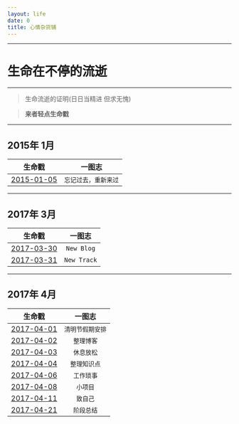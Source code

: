 ```yaml
---
layout: life
date: 0
title: 心情杂货铺
---
```


-----------------------------------------------


# 生命在不停的流逝

******
> 生命流逝的证明(日日当精进 但求无愧)

> **来者轻点生命戳**

******

<div class='lifelog'>
<h2 id="section-20">2015年 1月</h2>
<table>
  <thead>
    <tr>
      <th style="text-align: center">生命戳</th>
      <th style="text-align: center">一图志</th>
    </tr>
  </thead>
  <tbody>
	 <tr>
	  <td style="text-align: center"><a href="/life/2015/1/2015-01-05.html">2015-01-05</a></td>
	  <td style="text-align: center"><code class="highlighter-rouge">忘记过去，重新来过</code></td>
	</tr>
  </tbody>
</table>
</div>

******

<div class='lifelog'>
<h2 id="section-20">2017年 3月</h2>
<table>
  <thead>
    <tr>
      <th style="text-align: center">生命戳</th>
      <th style="text-align: center">一图志</th>
    </tr>
  </thead>
  <tbody>
	 <tr>
	  <td style="text-align: center"><a href="/life/2017/3/2017-03-30.html">2017-03-30</a></td>
	  <td style="text-align: center"><code class="highlighter-rouge">New Blog</code></td>
	</tr>
    <tr>
      <td style="text-align: center"><a href="/life/2017/3/2017-03-31.html">2017-03-31</a></td>
      <td style="text-align: center"><code class="highlighter-rouge">New Track</code></td>
    </tr>	

  </tbody>
</table>
</div>

******

<div class='lifelog'>
<h2 id="section-20">2017年 4月</h2>
<table>
  <thead>
    <tr>
      <th style="text-align: center">生命戳</th>
      <th style="text-align: center">一图志</th>
    </tr>
  </thead>
    <tbody>
	 <tr>
	  <td style="text-align: center"><a href="/life/2017/4/2017-04-01.html">2017-04-01</a></td>
	  <td style="text-align: center"><code class="highlighter-rouge">清明节假期安排</code></td>
	</tr>
	<tr>
	  <td style="text-align: center"><a href="/life/2017/4/2017-04-02.html">2017-04-02</a></td>
	  <td style="text-align: center"><code class="highlighter-rouge">整理博客</code></td>
	</tr>
	<tr>
	  <td style="text-align: center"><a href="/life/2017/4/2017-04-03.html">2017-04-03</a></td>
	  <td style="text-align: center"><code class="highlighter-rouge">休息放松</code></td>
	</tr>
	<tr>
	  <td style="text-align: center"><a href="/life/2017/4/2017-04-04.html">2017-04-04</a></td>
	  <td style="text-align: center"><code class="highlighter-rouge">整理知识点</code></td>
	</tr>
	<tr>
	  <td style="text-align: center"><a href="/life/2017/4/2017-04-06.html">2017-04-06</a></td>
	  <td style="text-align: center"><code class="highlighter-rouge">工作琐事</code></td>
	</tr>
	<tr>
	  <td style="text-align: center"><a href="/life/2017/4/2017-04-08.html">2017-04-08</a></td>
	  <td style="text-align: center"><code class="highlighter-rouge">小项目</code></td>
	</tr>
	<tr>
	  <td style="text-align: center"><a href="/life/2017/4/2017-04-11.html">2017-04-11</a></td>
	  <td style="text-align: center"><code class="highlighter-rouge">致自己</code></td>
	</tr>
	<tr>
	  <td style="text-align: center"><a href="/life/2017/4/2017-04-21.html">2017-04-21</a></td>
	  <td style="text-align: center"><code class="highlighter-rouge">阶段总结</code></td>
	</tr>
  </tbody>
</table>
</div>
